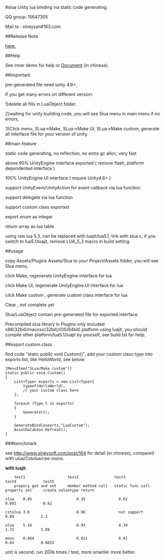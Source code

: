 #slua
Unity lua binding via static code generating.

QQ group: 15647305

Mail to : sineysan#163.com


##Release Note

[here.](release_note.md)

##Help

See inner demo for help or [Document](doc.md) (in chinese).

##important

pre-generated file need unity 4.6+, 

If you get many errors on different version:

1)delete all fills in LuaObject folder.

2)waiting for unity building code, you will see Slua menu in main menu if no errors,

3)Click menu, SLua->Make, SLua->Make UI, SLua->Make custom, generate all interface file for your version of unity.



##main feature

static code generating, no reflection, no extra gc alloc, very fast

above 90% UnityEngine interface exported ( remove flash, platform dependented interface )

100% UnityEngine.UI interface ( require Unity4.6+ )

support UnityEvent/UnityAction for event callback via lua function

support delegate via lua function

support custom class exported

export enum as integer

return array as lua table

using raw lua 5.3, can be replaced with luajit/lua5.1, link with slua.c, if you switch to lua5.1/luajit, remove LUA_5_3 macro in build setting.

##usage

copy Assets/Plugins Assets/Slua to your $Project$/Assets folder, you will see Slua menu, 

click Make, regenerate UnityEngine interface for lua

click Make UI, regenerate UnityEngine.UI interface for lua

click Make custom , generate custom class interface for lua

Clear , not complete yet

Slua/LuaObject contain pre-generated file for exported interface.

Precompiled slua library in Plugins only included x86(32bit)/macosx(32bit)/iOS(64bit) platform using luajit, you should compile other platform/lua5.1/luajit by yourself, see build.txt for help.

##export custom class

find code "static public void Custom()", add your custom class type into exports list, like HelloWorld, see below:

    [MenuItem("SLua/Make custom")]
    static public void Custom()
    {
        List<Type> exports = new List<Type>{
			typeof(HelloWorld),
			// your custom class here
		};

        foreach (Type t in exports)
        {
            Generate(t);
        }

        GenerateBind(exports,"LuaCustom");
        AssetDatabase.Refresh();
    }


###benchmark

see http://www.sineysoft.com/post/164 for detail (in chinese), compared with ulua/Cstolua/raw mono.

**with luajit**


        test1	                test2	             test3	            test4 	         test5 
		propery get and set		member method call   static func call   property set     create valuetype return
				
    slua	0.85		            0.19			   0.62				   0.081			0.62

    cstolua	3.8	                    0.98	           not support	        0.89	        2.3

    ulua	5.16	                0.93	           4.39	                1.72	        5.89
 
    mono	0.064	                0.011	           0.01	                0.03	        0.0025

unit is secend, run 200k times / test, more smarller more better.

